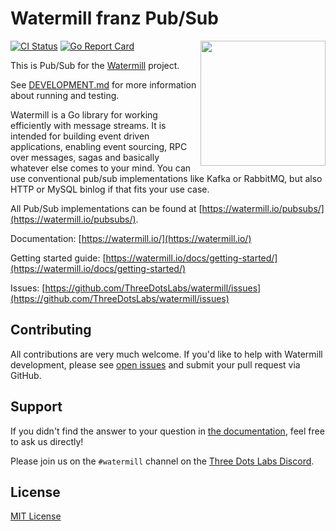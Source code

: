 # Watermill franz Pub/Sub
<img align="right" width="200" src="https://threedots.tech/watermill-io/watermill-logo.png">

[![CI Status](https://github.com/dubyte/watermill-franz/actions/workflows/main.yml/badge.svg)](https://github.com/dubyte/watermill-franz/actions/workflows/main.yml)
[![Go Report Card](https://goreportcard.com/badge/github.com/dubyte/watermill-franz)](https://goreportcard.com/report/github.com/dubyte/watermill-franz)

This is Pub/Sub for the [Watermill](https://watermill.io/) project.

See [DEVELOPMENT.md](./DEVELOPMENT.md) for more information about running and testing.

Watermill is a Go library for working efficiently with message streams. It is intended
for building event driven applications, enabling event sourcing, RPC over messages,
sagas and basically whatever else comes to your mind. You can use conventional pub/sub
implementations like Kafka or RabbitMQ, but also HTTP or MySQL binlog if that fits your use case.

All Pub/Sub implementations can be found at [https://watermill.io/pubsubs/](https://watermill.io/pubsubs/).

Documentation: [https://watermill.io/](https://watermill.io/)

Getting started guide: [https://watermill.io/docs/getting-started/](https://watermill.io/docs/getting-started/)

Issues: [https://github.com/ThreeDotsLabs/watermill/issues](https://github.com/ThreeDotsLabs/watermill/issues)

## Contributing

All contributions are very much welcome. If you'd like to help with Watermill development,
please see [open issues](https://github.com/ThreeDotsLabs/watermill/issues?utf8=%E2%9C%93&q=is%3Aissue+is%3Aopen+)
and submit your pull request via GitHub.

## Support

If you didn't find the answer to your question in [the documentation](https://watermill.io/), feel free to ask us directly!

Please join us on the `#watermill` channel on the [Three Dots Labs Discord](https://discord.gg/QV6VFg4YQE).

## License

[MIT License](./LICENSE)
